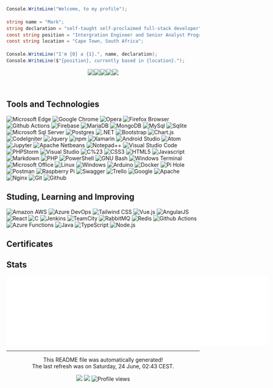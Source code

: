 ``` csharp
Console.WriteLine("Welcome, to my profile");

string name = "Mark";
string declaration = "self-taught self-proclaimed full-stack developer";
const string position = "Intergration Engineer and Senior Analyst Programmer";
const string location = "Cape Town, South Africa";

Console.WriteLine("I'm {0} a {1}.", name, declaration);
Console.WriteLine($"{position}, currently based in {location}.");
```


<p align='center'><a href="https://github.com/saltyseaslug"><img src="https://img.shields.io/badge/Github-%2312100E.svg?&style=for-the-badge&logo=Github&logoColor=white" /></a><a href="https://twitter.com/SaltySeaSlug"><img src="https://img.shields.io/badge/Twitter-%231DA1F2.svg?&style=for-the-badge&logo=Twitter&logoColor=white" /></a><a href="https://www.linkedin.com/in/mark-cockbain-53223631"><img src="https://img.shields.io/badge/LinkedIn-%230077B5.svg?&style=for-the-badge&logo=LinkedIn&logoColor=white" /></a><a href="https://www.instagram.com/lt.saltyseaslug"><img src="https://img.shields.io/badge/Instagram-%23E4405F.svg?&style=for-the-badge&logo=Instagram&logoColor=white" /></a><a href="https://www.facebook.com/cockbainmark"><img src="https://img.shields.io/badge/Facebook-%231877F2.svg?&style=for-the-badge&logo=Facebook&logoColor=white" /></a></p><br>

## Tools and Technologies
<img alt="Microsoft Edge" src="https://img.shields.io/badge/Microsoft Edge-46a2f1?style=square&logo=Microsoft-edge&logoColor=white" /> <img alt="Google Chrome" src="https://img.shields.io/badge/Google Chrome-46a2f1?style=square&logo=GoogleChrome&logoColor=white" /> <img alt="Opera" src="https://img.shields.io/badge/Opera-459ded?style=square&logo=opera&logoColor=white" /> <img alt="Firefox Browser" src="https://img.shields.io/badge/Firefox Browser-4497e9?style=square&logo=Firefox-Browser&logoColor=white" /> <img alt="Github Actions" src="https://img.shields.io/badge/Github Actions-4392e4?style=square&logo=githubactions&logoColor=white" /> <img alt="Firebase" src="https://img.shields.io/badge/Firebase-438de0?style=square&logo=firebase&logoColor=white" /> <img alt="MariaDB" src="https://img.shields.io/badge/MariaDB-4287dc?style=square&logo=mariadb&logoColor=white" /> <img alt="MongoDB" src="https://img.shields.io/badge/MongoDB-4182d8?style=square&logo=mongodb&logoColor=white" /> <img alt="MySql" src="https://img.shields.io/badge/MySql-407cd3?style=square&logo=mysql&logoColor=white" /> <img alt="Sqlite" src="https://img.shields.io/badge/Sqlite-3f77cf?style=square&logo=sqlite&logoColor=white" /> <img alt="Microsoft Sql Server" src="https://img.shields.io/badge/Microsoft Sql Server-3e72cb?style=square&logo=microsoft sql server&logoColor=white" /> <img alt="Postgres" src="https://img.shields.io/badge/Postgres-3e6cc7?style=square&logo=postgresql&logoColor=white" /> <img alt=".NET" src="https://img.shields.io/badge/.NET-3d67c2?style=square&logo=.net&logoColor=white" /> <img alt="Bootstrap" src="https://img.shields.io/badge/Bootstrap-3c62be?style=square&logo=bootstrap&logoColor=white" /> <img alt="Chart.js" src="https://img.shields.io/badge/Chart.js-3b5cba?style=square&logo=chart.js&logoColor=white" /> <img alt="CodeIgniter" src="https://img.shields.io/badge/CodeIgniter-3a57b6?style=square&logo=codeigniter&logoColor=white" /> <img alt="Jquery" src="https://img.shields.io/badge/Jquery-3952b1?style=square&logo=jquery&logoColor=white" /> <img alt="npm" src="https://img.shields.io/badge/npm-394cad?style=square&logo=npm&logoColor=white" /> <img alt="Xamarin" src="https://img.shields.io/badge/Xamarin-3847a9?style=square&logo=xamarin&logoColor=white" /> <img alt="Android Studio" src="https://img.shields.io/badge/Android Studio-3742a5?style=square&logo=android-studio&logoColor=white" /> <img alt="Atom" src="https://img.shields.io/badge/Atom-363ca0?style=square&logo=atom&logoColor=white" /> <img alt="Jupyter" src="https://img.shields.io/badge/Jupyter-35379c?style=square&logo=jupyter&logoColor=white" /> <img alt="Apache Netbeans" src="https://img.shields.io/badge/Apache Netbeans-343198?style=square&logo=apache-netbeans-ide&logoColor=white" /> <img alt="Notepad++" src="https://img.shields.io/badge/Notepad++-342c94?style=square&logo=notepad%2b%2b&logoColor=white" /> <img alt="Visual Studio Code" src="https://img.shields.io/badge/Visual Studio Code-33278f?style=square&logo=visual-studio-code&logoColor=white" /> <img alt="PHPStorm" src="https://img.shields.io/badge/PHPStorm-32218b?style=square&logo=phpstorm&logoColor=white" /> <img alt="Visual Studio" src="https://img.shields.io/badge/Visual Studio-311c87?style=square&logo=visual-studio&logoColor=white" /> <img alt="C%23" src="https://img.shields.io/badge/C%23-381b84?style=square&logo=c-sharp&logoColor=white" /> <img alt="CSS3" src="https://img.shields.io/badge/CSS3-3f1a80?style=square&logo=css3&logoColor=white" /> <img alt="HTML5" src="https://img.shields.io/badge/HTML5-46197d?style=square&logo=html5&logoColor=white" /> <img alt="Javascript" src="https://img.shields.io/badge/Javascript-4d1879?style=square&logo=javascript&logoColor=white" /> <img alt="Markdown" src="https://img.shields.io/badge/Markdown-531676?style=square&logo=markdown&logoColor=white" /> <img alt="PHP" src="https://img.shields.io/badge/PHP-5a1572?style=square&logo=php&logoColor=white" /> <img alt="PowerShell" src="https://img.shields.io/badge/PowerShell-61146f?style=square&logo=powershell&logoColor=white" /> <img alt="GNU Bash" src="https://img.shields.io/badge/GNU Bash-68136b?style=square&logo=gnu-bash&logoColor=white" /> <img alt="Windows Terminal" src="https://img.shields.io/badge/Windows Terminal-6f1268?style=square&logo=windows-terminal&logoColor=white" /> <img alt="Microsoft Office" src="https://img.shields.io/badge/Microsoft Office-761165?style=square&logo=microsoft-office&logoColor=white" /> <img alt="Linux" src="https://img.shields.io/badge/Linux-7d1061?style=square&logo=linux&logoColor=white" /> <img alt="Windows" src="https://img.shields.io/badge/Windows-840f5e?style=square&logo=windows&logoColor=white" /> <img alt="Arduino" src="https://img.shields.io/badge/Arduino-8a0d5a?style=square&logo=arduino&logoColor=white" /> <img alt="Docker" src="https://img.shields.io/badge/Docker-910c57?style=square&logo=docker&logoColor=white" /> <img alt="Pi Hole" src="https://img.shields.io/badge/Pi Hole-980b53?style=square&logo=pi-hole&logoColor=white" /> <img alt="Postman" src="https://img.shields.io/badge/Postman-9f0a50?style=square&logo=postman&logoColor=white" /> <img alt="Raspberry Pi" src="https://img.shields.io/badge/Raspberry Pi-a6094d?style=square&logo=raspberry-pi&logoColor=white" /> <img alt="Swagger" src="https://img.shields.io/badge/Swagger-ad0849?style=square&logo=swagger&logoColor=white" /> <img alt="Trello" src="https://img.shields.io/badge/Trello-b40746?style=square&logo=trello&logoColor=white" /> <img alt="Google" src="https://img.shields.io/badge/Google-bb0642?style=square&logo=google&logoColor=white" /> <img alt="Apache" src="https://img.shields.io/badge/Apache-c1043f?style=square&logo=apache&logoColor=white" /> <img alt="Nginx" src="https://img.shields.io/badge/Nginx-c8033b?style=square&logo=nginx&logoColor=white" /> <img alt="Git" src="https://img.shields.io/badge/Git-cf0238?style=square&logo=git&logoColor=white" /> <img alt="Github" src="https://img.shields.io/badge/Github-d60134?style=square&logo=github&logoColor=white" /> 




## Studing, Learning and Improving
<img alt="Amazon AWS" src="https://img.shields.io/badge/Amazon AWS-93cc8f?style=square&logo=amazonaws&logoColor=white" /> <img alt="Azure DevOps" src="https://img.shields.io/badge/Azure DevOps-93cc8f?style=square&logo=azure-devops&logoColor=white" /> <img alt="Tailwind CSS" src="https://img.shields.io/badge/Tailwind CSS-97c094?style=square&logo=tailwind-css&logoColor=white" /> <img alt="Vue.js" src="https://img.shields.io/badge/Vue.js-9cb39a?style=square&logo=vue.js&logoColor=white" /> <img alt="AngularJS" src="https://img.shields.io/badge/AngularJS-a0a79f?style=square&logo=angularjs&logoColor=white" /> <img alt="React" src="https://img.shields.io/badge/React-a59aa5?style=square&logo=react&logoColor=white" /> <img alt="C" src="https://img.shields.io/badge/C-a98eaa?style=square&logo=c&logoColor=white" /> <img alt="Jenkins" src="https://img.shields.io/badge/Jenkins-ae82af?style=square&logo=jenkins&logoColor=white" /> <img alt="TeamCity" src="https://img.shields.io/badge/TeamCity-b275b5?style=square&logo=teamcity&logoColor=white" /> <img alt="RabbitMQ" src="https://img.shields.io/badge/RabbitMQ-b769ba?style=square&logo=rabbitmq&logoColor=white" /> <img alt="Redis" src="https://img.shields.io/badge/Redis-bb5cc0?style=square&logo=redis&logoColor=white" /> <img alt="Github Actions" src="https://img.shields.io/badge/Github Actions-c050c5?style=square&logo=github-actions&logoColor=white" /> <img alt="Azure Functions" src="https://img.shields.io/badge/Azure Functions-c444ca?style=square&logo=azure-functions&logoColor=white" /> <img alt="Java" src="https://img.shields.io/badge/Java-c937d0?style=square&logo=java&logoColor=white" /> <img alt="TypeScript" src="https://img.shields.io/badge/TypeScript-cd2bd5?style=square&logo=typescript&logoColor=white" /> <img alt="Node.js" src="https://img.shields.io/badge/Node.js-d21edb?style=square&logo=node.js&logoColor=white" /> 




## Certificates
<!--START_SECTION:badges--> <!--END_SECTION:badges-->


## Stats
<div align="center">
  <div style="display: flex; align-items: flex-start;">
  <!--TOP-START-->
    <img height="180em" src="https://raw.githubusercontent.com/saltyseaslug/github-stats/master/generated/languages.svg#gh-dark-mode-only" />
  <!--TOP-END-->
   <!--STAT-START-->
    <img height="180em" src="https://raw.githubusercontent.com/saltyseaslug/github-stats/master/generated/overview.svg#gh-dark-mode-only"/>
  <!--STAT-END-->
  </div>
</div>


<hr>
<p align="center">This README file was automatically generated!<br>The last refresh was on Saturday, 24 June, 02:43 CEST.<br/></p>
<p align="center"><img src="https://github.com/saltyseaslug/saltyseaslug/actions/workflows/build.yml/badge.svg"/> <img src="https://github.com/saltyseaslug/github-stats/actions/workflows/main.yml/badge.svg"/> <img src="https://gpvc.arturio.dev/saltyseaslug" alt="Profile views"/></p>